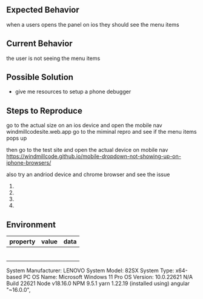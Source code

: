 
<!--- Provide a general summary of the issue in the Title above -->

## Expected Behavior
when a users opens the panel on ios they should see the menu items

<!--- Tell us what should happen -->

## Current Behavior
the user is not seeing the menu items

<!--- Tell us what happens instead of the expected behavior -->

## Possible Solution
* give me resources to setup a phone debugger


<!--- Not obligatory, but suggest a fix/reason for the bug, -->

## Steps to Reproduce
go to the actual size on an ios device and open the mobile nav
windmillcodesite.web.app
go to the miminal repro and see if the menu items pops up

then go to the test site and open the actual device on mobile nav
https://windmillcode.github.io/mobile-dropdown-not-showing-up-on-iphone-browsers/

also try an andriod device and chrome browser and see the issue

<!--- Provide a link to a live example, or an unambiguous set of steps to -->
<!--- reproduce this bug. Include code to reproduce, if relevant -->
1.
2.
3.
4.

## Environment
|property|value|data|
|:------|:------:|------|
||||
||||
||||
||||
||||
||||
System Manufacturer:       LENOVO
System Model:              82SX
System Type:               x64-based PC
OS Name:                   Microsoft Windows 11 Pro
OS Version:                10.0.22621 N/A Build 22621
Node                        v18.16.0
NPM                         9.5.1
yarn                       1.22.19 (installed using)
angular                     "~16.0.0",



